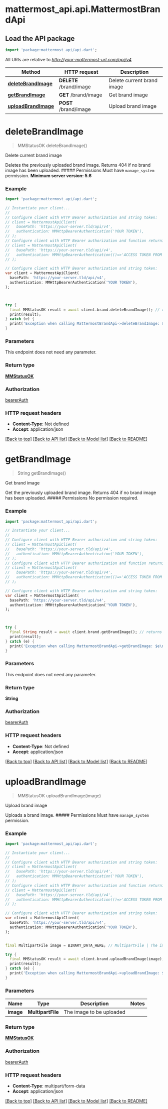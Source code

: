 # mattermost_api.api.MattermostBrandApi

## Load the API package
```dart
import 'package:mattermost_api/api.dart';
```

All URIs are relative to *http://your-mattermost-url.com/api/v4*

Method | HTTP request | Description
------------- | ------------- | -------------
[**deleteBrandImage**](MattermostBrandApi.md#deletebrandimage) | **DELETE** /brand/image | Delete current brand image
[**getBrandImage**](MattermostBrandApi.md#getbrandimage) | **GET** /brand/image | Get brand image
[**uploadBrandImage**](MattermostBrandApi.md#uploadbrandimage) | **POST** /brand/image | Upload brand image


# **deleteBrandImage**
> MMStatusOK deleteBrandImage()

Delete current brand image

Deletes the previously uploaded brand image. Returns 404 if no brand image has been uploaded. ##### Permissions Must have `manage_system` permission. __Minimum server version: 5.6__ 

### Example
```dart
import 'package:mattermost_api/api.dart';

// Instantiate your client...
//
// Configure client with HTTP Bearer authorization and string token:
// client = MattermostApiClient(
//   basePath: 'https://your-server.tld/api/v4',
//   authentication: MMHttpBearerAuthentication('YOUR TOKEN'),
// );
// Configure client with HTTP Bearer authorization and function returning a string:
// client = MattermostApiClient(
//   basePath: 'https://your-server.tld/api/v4',
//   authentication: MMHttpBearerAuthentication(()=>'ACCESS TOKEN FROM FUNCTION'),
// );

// Configure client with HTTP Bearer authorization and string token:
var client = MattermostApiClient(
  basePath: 'https://your-server.tld/api/v4',
  authentication: MMHttpBearerAuthentication('YOUR TOKEN'),
);



try {
  final MMStatusOK result = await client.brand.deleteBrandImage(); // returns MMStatusOK instance
  print(result);
} catch (e) {
  print('Exception when calling MattermostBrandApi->deleteBrandImage: $e\n');
}

```

### Parameters
This endpoint does not need any parameter.

### Return type

[**MMStatusOK**](MMStatusOK.md)

### Authorization

[bearerAuth](../GENERATED_README.md#bearerAuth)

### HTTP request headers

 - **Content-Type**: Not defined
 - **Accept**: application/json

[[Back to top]](#) [[Back to API list]](../GENERATED_README.md#documentation-for-api-endpoints) [[Back to Model list]](../GENERATED_README.md#documentation-for-models) [[Back to README]](../GENERATED_README.md)

# **getBrandImage**
> String getBrandImage()

Get brand image

Get the previously uploaded brand image. Returns 404 if no brand image has been uploaded. ##### Permissions No permission required. 

### Example
```dart
import 'package:mattermost_api/api.dart';

// Instantiate your client...
//
// Configure client with HTTP Bearer authorization and string token:
// client = MattermostApiClient(
//   basePath: 'https://your-server.tld/api/v4',
//   authentication: MMHttpBearerAuthentication('YOUR TOKEN'),
// );
// Configure client with HTTP Bearer authorization and function returning a string:
// client = MattermostApiClient(
//   basePath: 'https://your-server.tld/api/v4',
//   authentication: MMHttpBearerAuthentication(()=>'ACCESS TOKEN FROM FUNCTION'),
// );

// Configure client with HTTP Bearer authorization and string token:
var client = MattermostApiClient(
  basePath: 'https://your-server.tld/api/v4',
  authentication: MMHttpBearerAuthentication('YOUR TOKEN'),
);



try {
  final String result = await client.brand.getBrandImage(); // returns String instance
  print(result);
} catch (e) {
  print('Exception when calling MattermostBrandApi->getBrandImage: $e\n');
}

```

### Parameters
This endpoint does not need any parameter.

### Return type

**String**

### Authorization

[bearerAuth](../GENERATED_README.md#bearerAuth)

### HTTP request headers

 - **Content-Type**: Not defined
 - **Accept**: application/json

[[Back to top]](#) [[Back to API list]](../GENERATED_README.md#documentation-for-api-endpoints) [[Back to Model list]](../GENERATED_README.md#documentation-for-models) [[Back to README]](../GENERATED_README.md)

# **uploadBrandImage**
> MMStatusOK uploadBrandImage(image)

Upload brand image

Uploads a brand image. ##### Permissions Must have `manage_system` permission. 

### Example
```dart
import 'package:mattermost_api/api.dart';

// Instantiate your client...
//
// Configure client with HTTP Bearer authorization and string token:
// client = MattermostApiClient(
//   basePath: 'https://your-server.tld/api/v4',
//   authentication: MMHttpBearerAuthentication('YOUR TOKEN'),
// );
// Configure client with HTTP Bearer authorization and function returning a string:
// client = MattermostApiClient(
//   basePath: 'https://your-server.tld/api/v4',
//   authentication: MMHttpBearerAuthentication(()=>'ACCESS TOKEN FROM FUNCTION'),
// );

// Configure client with HTTP Bearer authorization and string token:
var client = MattermostApiClient(
  basePath: 'https://your-server.tld/api/v4',
  authentication: MMHttpBearerAuthentication('YOUR TOKEN'),
);


final MultipartFile image = BINARY_DATA_HERE; // MultipartFile | The image to be uploaded

try {
  final MMStatusOK result = await client.brand.uploadBrandImage(image); // returns MMStatusOK instance
  print(result);
} catch (e) {
  print('Exception when calling MattermostBrandApi->uploadBrandImage: $e\n');
}

```

### Parameters

Name | Type | Description  | Notes
------------- | ------------- | ------------- | -------------
 **image** | **MultipartFile**| The image to be uploaded | 

### Return type

[**MMStatusOK**](MMStatusOK.md)

### Authorization

[bearerAuth](../GENERATED_README.md#bearerAuth)

### HTTP request headers

 - **Content-Type**: multipart/form-data
 - **Accept**: application/json

[[Back to top]](#) [[Back to API list]](../GENERATED_README.md#documentation-for-api-endpoints) [[Back to Model list]](../GENERATED_README.md#documentation-for-models) [[Back to README]](../GENERATED_README.md)


